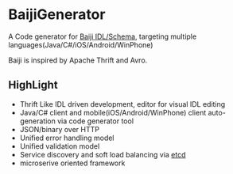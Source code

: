 BaijiGenerator
==============

A Code generator for [Baiji IDL/Schema](https://github.com/baijioss/BaijiGenerator.Net/wiki/Baiji-IDL), targeting multiple languages(Java/C#/iOS/Android/WinPhone)

Baiji is inspired by Apache Thrift and Avro.


## HighLight
* Thrift Like IDL driven development, editor for visual IDL editing
* Java/C# client and mobile(iOS/Android/WinPhone) client auto-generation via code generator tool
* JSON/binary over HTTP
* Unified error handling model
* Unified validation model
* Service discovery and soft load balancing via [etcd](https://github.com/coreos/etcd)
* microserive oriented framework
